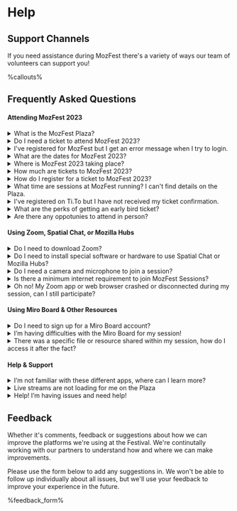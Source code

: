 <!-- This is the help page -->

# Help

## Support Channels

If you need assistance during MozFest there's a variety of ways our team of volunteers can support you!

%callouts%

## Frequently Asked Questions

#### Attending MozFest 2023 

<details>
<summary>What is the MozFest Plaza?</summary>
The MozFest Plaza, also known as the MozFest Schedule is our virtual venue for our keystone event in March 2023. Here you will find everything you need to know about and join all our sessions and facilitators, browse through our art exhibits and interact with our talk series 'Dialogues and Debates'
</details>

<details>
<summary>Do I need a ticket to attend MozFest 2023?</summary>
Yes, to be able to attend MozFest 2023 you will need to have registered for a ticket on our website. Early Bird tickets are now available on our <a href="https://www.mozillafestival.org/tickets">ticketing page</a>.
</details>

<details>
<summary>I've registered for MozFest but I get an error message when I try to login.</summary>
Please ensure you are logging in with the same email that you used when registering for MozFest. If you are using the same email address, make sure you have assigned your ticket. Search for your order confirmation email (with the subject line: Your Mozilla Festival 2023 Confirmation) and then press the 'View Order' button. If you are still experiencing issues after assigning your ticket, please reach out to support@mozillafestival.org.
</details>

<details>
<summary>What are the dates for MozFest 2023?</summary>
Our keystone, virtual event takes place from March 20th until March 24th 2023. More details of timings throughout the week will be released in early 2023.
</details>

<details>
<summary>Where is MozFest 2023 taking place?</summary>
MozFest 2023 is our keystone, virtual event and takes place right here on the MozFest Plaza. Once we release the full schedule in early 2023, you will be able to browse all the sessions that are taking place, add them to your own personal schedule and then join the sessions all through the Plaza.
</details>


<details>
<summary>How much are tickets to MozFest 2023?</summary>
Tickets to MozFest 2023 are 'Pay What You Can', so you choose the contribution amount or to register for free. We also have additional tiers from €250 up to €1000. All 
<a href="https://www.mozillafestival.org">tickets are available on our website</a>.
</details>

<details>
<summary>How do I register for a ticket to MozFest 2023?</summary>
You can register for a ticket right here on the Plaza but pressing the register button in the top right corner. You can also register on our website at 
<a href="https://www.mozillafestival.org/tickets">mozillafestival.org/tickets</a>.
</details>


<details>
<summary>What time are sessions at MozFest running? I can't find details on the Plaza.</summary>
The MozFest Plaza is currently showcasing a selection of sessions that are confirmed to take place in March 2023. We will be releasing a full schedule with timings for individual sessions early in 2023.
</details>

<details>
<summary>I've registered on Ti.To but I have not received my ticket confirmation.</summary>
Ticket confirmations would be sent from support@tito.io. Please check your spam to make sure it's being sent there. If you haven't received your ticket you can check using our self-serve option on TiTo or email
<a href="mailto:fesitval@mozilla.org">fesitval@mozilla.org</a>.
</details>


<details>
<summary>What are the perks of getting an early bird ticket?</summary> 
Being one of the first in line to grab your MozFest 2023 tickets grants you exclusive access to pre-festival events on the MozFest Plaza, including a Dialogues & Debates session with some of the tech industry’s most influential leaders, immersive virtual experiences, and more!
</details>


<details>
<summary>Are there any oppotunies to attend in person?</summary>
MozFest 2023 is our keystone virtual event that takes place right here on the Plaza! All you’ll need is an internet connected device and you should be set, no travel required.  
</details>

#### Using Zoom, Spatial Chat, or Mozilla Hubs

<details>
<summary>Do I need to download Zoom?</summary>
For sessions being delivered via Zoom, we recommend that you download and install the latest version of the Zoom client to your computer or mobile device. You may be prompted to review and approve permission for the Zoom app during set up, to access your camera and microphone for example, please make sure that you allow that permission when prompted. You can download Zoom directly from the website <a href="https://zoom.us/">HERE</a>.
</details>

<details>
<summary>Do I need to install special software or hardware to use Spatial Chat or Mozilla Hubs?</summary>
Both Mozilla Hubs and Spatial Chat are designed to run directly within the browser. For the best possible experience, we recommend using a desktop or laptop computer and the latest version of <a href="https://www.mozilla.org/en-US/firefox/new/">FireFox</a> and that you have as strong an internet connection as possible.
</details>

<details>
<summary>Do I need a camera and microphone to join a session?</summary>
We want MozFest sessions to be inclusive and participatory for those who join, so we’d recommend having access to a working camera and microphone for sessions taking place via Zoom, Spatial Chat, or Mozilla Hubs. You needn’t have your camera on or jump in where you aren’t comfortable, but we hope you’ll feel comfortable joining in where you can. If you don’t have access to either a camera or microphone, you may be able to join some Zoom sessions via telephone dial-in, please reach out for help in #Help and we’ll do our best to help. You can also look back at recorded sessions, watch the highlights on the main page, and view other experiences throughout the festival.
</details>

<details>
<summary>Is there a minimum internet requirement to join MozFest Sessions?</summary>
Not specifically, but some bandwidth intensive apps or session experiences may be more challenging for lower bandwidth users. We’d recommend WiFi over cellular if possible and try to ensure that all available household bandwidth is available for your use during the session. You can also try disabling “HD” settings in Zoom and turning your video off, to limit bandwidth consumption. If you have a particularly difficult time, please reach out to our volunteers in the #Help channel in the MozFest Slack, we’ll do our best to help!
</details>

<details>
<summary>Oh no! My Zoom app or web browser crashed or disconnected during my session, can I still participate?</summary>
It’s unfortunate, but these things can happen. If your session is still ongoing, you’ll be able to go back to the Plaza and access the same link again to join back in. 
</details>

#### Using Miro Board & Other Resources

<details>
<summary>Do I need to sign up for a Miro Board account?</summary>
No, if your session includes the use of a Miro Board, you’ll be provided with a link to that board either in the session itself or in the Plaza. You do not need to sign up for an account of any kind, but there are free Miro accounts if you’d choose to do so. If prompted otherwise, simply exit the prompt.  
</details>

<details>
<summary>I’m having difficulties with the Miro Board for my session!</summary>
Miro is a fantastic and feature rich whiteboard solution, but it can be a bit taxing on some devices. We’d recommend using a desktop or laptop computer over mobile if possible. You may also try closing unneeded apps or windows to conserve resources, if issues persist, you may wish to try rebooting your device entirely. It’s not unusual for large boards with many participants to require additional CPU resources. 
</details>

<details>
<summary>There was a specific file or resource shared within my session, how do I access it after the fact?</summary>
You should find all the links to any resources or files within the session listing, your facilitator will be sharing the links to those there. You can always reach out to them directly if you’d have any questions or believe something to be missing. 
</details>

#### Help & Support

<details>
<summary>I’m not familiar with these different apps, where can I learn more?</summary>
Please feel free to visit the <a href="https://www.mozillafestival.org/en/helpdesk/">MozFest Help Desk</a> where you’ll find more FAQ’s for each of these apps, tips, and best practices. If you’d have any questions beyond those, please feel free to reach out to us via email at <a href="mailto:support@mozillafestival.org">support@mozillafestival.org</a> or in the #Help MozFest Slack channel.
</details>

<details>
<summary>Live streams are not loading for me on the Plaza</summary>
MozFest uses Vimeo for live streaming various sessions, if you're seeing an error message that may be due to your specific 'privacy settings'. Other participants have reported disabling uBlock Origin or adding Vimeo to the allow list may help.
</details>

<details>
<summary>Help! I’m having issues and need help!</summary>
MozFest Staff and our incredible cohort of volunteers will be available throughout the course of the festival to help with those additional questions or issues you might have. Please reach out to us in the #Help MozFest Slack channel or email in at <a href="mailto:support@mozillafestival.org">support@mozillafestival.org</a>.
</details>



## Feedback

Whether it's comments, feedback or suggestions about how we can improve the platforms we're using at the Festival. We're continutally working with our partners to understand how and where we can make improvements. 

Please use the form below to add any suggestions in. We won't be able to follow up individually about all issues, but we'll use your feedback to improve your experience in the future.

%feedback_form%
